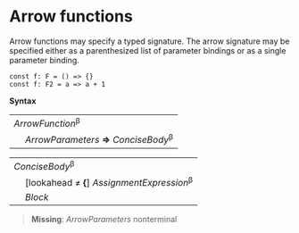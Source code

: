# Arrow functions

Arrow functions may specify a typed signature. The arrow signature may be specified either as a parenthesized list of parameter bindings or as a single parameter binding.

```
const f: F = () => {}
const f: F2 = a => a + 1
```

**Syntax**

<table>
    <tr>
        <td colspan="2"><i>ArrowFunction</i><sup>β</sup></td>
    </tr>
    <tr>
        <td>&nbsp;</td><td><i>ArrowParameters</i> <b>=&gt;</b> <i>ConciseBody</i><sup>β</sup></td>
    </tr>
</table>

<table>
    <tr>
        <td colspan="2"><i>ConciseBody</i><sup>β</sup></td>
    </tr>
    <tr>
        <td>&nbsp;</td><td>[lookahead ≠ <b>&#x7B;</b>] <i>AssignmentExpression</i><sup>β</sup></td>
    </tr>
    <tr>
        <td>&nbsp;</td><td><i>Block</i></td>
    </tr>
</table>

> **Missing**: <i>ArrowParameters</i> nonterminal